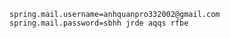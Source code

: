 ```properties
spring.mail.username=anhquanpro332002@gmail.com
spring.mail.password=sbhh jrde aqqs rfbe
```